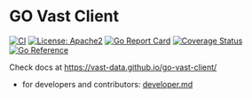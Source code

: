 # GO Vast Client

[![CI](https://github.com/vast-data/go-vast-client/workflows/CI/badge.svg)](https://github.com/vast-data/go-vast-client/actions/workflows/ci.yml)
[![License: Apache2](https://img.shields.io/badge/License-Apache2-yellow.svg)](https://opensource.org/licenses/MIT)
[![Go Report Card](https://goreportcard.com/badge/github.com/vast-data/go-vast-client)](https://goreportcard.com/report/github.com/vast-data/go-vast-client)
[![Coverage Status](https://coveralls.io/repos/github/vast-data/go-vast-client/badge.svg?branch=main)](https://coveralls.io/github/vast-data/go-vast-client?branch=main)
[![Go Reference](https://pkg.go.dev/badge/github.com/vast-data/go-vast-client.svg)](https://pkg.go.dev/github.com/vast-data/go-vast-client)


Check docs at https://vast-data.github.io/go-vast-client/


- for developers and contributors: [developer.md](docs/DEVELOPER.md)
